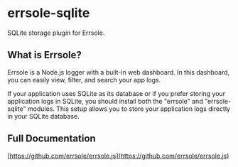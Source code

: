 # errsole-sqlite

SQLite storage plugin for Errsole.

## What is Errsole?

Errsole is a Node.js logger with a built-in web dashboard. In this dashboard, you can easily view, filter, and search your app logs.

If your application uses SQLite as its database or if you prefer storing your application logs in SQLite, you should install both the "errsole" and "errsole-sqlite" modules. This setup allows you to store your application logs directly in your SQLite database.

## Full Documentation

[https://github.com/errsole/errsole.js](https://github.com/errsole/errsole.js)